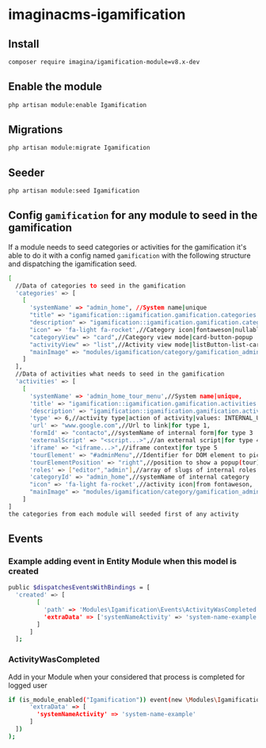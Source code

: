 # imaginacms-igamification

## Install
```bash
composer require imagina/igamification-module=v8.x-dev
```

## Enable the module
```bash
php artisan module:enable Igamification
```

## Migrations
```bash
php artisan module:migrate Igamification
```

## Seeder
```bash
php artisan module:seed Igamification
```

## Config `gamification` for any module to seed in the gamification
If a module needs to seed categories or activities for the gamification it's able to do it 
with a config named `gamification` with the following structure and dispatching the igamification seed.
```bash
[
  //Data of categories to seed in the gamification
  'categories' => [
    [
      'systemName' => "admin_home", //System name|unique
      "title" => "igamification::igamification.gamification.categories.adminHome",//Category title|Translatable
      "description" => "igamification::igamification.gamification.categories.adminHomeDescription", //Category description|Translatable
      "icon" => 'fa-light fa-rocket',//Category icon|fontaweson|nullable
      "categoryView" => "card",//Category view mode|card-button-popup
      "activityView" => "list",//Activity view mode|listButton-list-cardImage-cardIcon
      "mainImage" => "modules/igamification/category/gamification_admin_home.png",//relative path of a internal public image for category|nullable
    ]
  ],
  //Data of activities what needs to seed in the gamification
  'activities' => [
    [
      'systemName' => 'admin_home_tour_menu',//System name|unique,
      'title' => "igamification::igamification.gamification.activities.adminHomeTourMenu",//activity title|Translatable,
      'description' => "igamification::igamification.gamification.activities.adminHomeTourMenu",//Activity description|Translatable,
      'type' => 6,//activity type|action of activity|values: INTERNAL_URL = 1, EXTERNAL_URL = 2, INTERNAL_FORM = 3, FORM_SCRIPT = 4, IFRAME = 5, TOUR = 6
      'url' => "www.google.com",//Url to link|for type 1,
      'formId' => "contacto",//systemName of internal form|for type 3
      'externalScript' => "<script...>",//an external script|for type 4
      'iframe' => "<iframe...>",//iframe context|for type 5
      'tourElement' => "#adminMenu",//Identifier for DOM element to pick a popup(tour)|for type 6
      'tourElementPosition' => "right",//position to show a popup(tour)|for type 6|top-left-bottom-right
      'roles' => ["editor","admin"],//array of slugs of internal roles|limit the activity for this roles|empty enable it for everyone
      'categoryId' => "admin_home",//systemName of internal category
      "icon" => 'fa-light fa-rocket',//activity icon|from fontaweson,
      "mainImage" => "modules/igamification/category/gamification_admin_home.png",//relative path of a internal public image for category
    ]
]
the categories from each module will seeded first of any activity
```

## Events

### Example adding event in Entity Module when this model is created
```bash
public $dispatchesEventsWithBindings = [
  'created' => [
        [
          'path' => 'Modules\Igamification\Events\ActivityWasCompleted',
          'extraData' => ['systemNameActivity' => 'system-name-example']
        ]
      ]
  ];
```

### ActivityWasCompleted
Add in your Module when your considered that process is completed for logged user

```bash
if (is_module_enabled("Igamification")) event(new \Modules\Igamification\Events\ActivityWasCompleted([
      'extraData' => [
        'systemNameActivity' => 'system-name-example'
      ]
  ])
);
```
